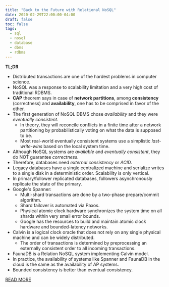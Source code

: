 ```yaml
---
title: "Back to the Future with Relational NoSQL"
date: 2020-02-29T22:00:00-04:00
draft: false
toc: false
tags:
  - sql
  - nosql
  - database
  - dbms
  - rdbms
---
```


**TL;DR**

  - Distributed transactions are one of the hardest problems in computer science.
  - NoSQL was a response to scalability limitation and a very high cost of traditional RDBMS.
  - **CAP** theorem says in case of **network partitions**, among **consistency** (correctness) and **availability**, one has to be comprised in favor of the other.
  - The first generation of NoSQL DBMS chose _availability_ and they were _eventually consistent_.
    - In theory, they will reconcile conflicts in a finite time after a network partitioning by probabilistically voting on what the data is supposed to be.
    - Most real-world eventually consistent systems use a simplistic _last-write-wins_ based on the local system time.
  - Although NoSQL systems are _available_ and _eventually consistent_, they do NOT guarantee _correctness_.
  - Therefore, databases need _external consistency_ or _ACID_.
  - Legacy databases have a single centralized machine and serialize writes to a single disk in a deterministic order. Scalability is only vertical.
  - In primary/follower replicated databases, followers asynchronously replicate the state of the primary.
  - Google's Spanner:
    - Multi-shard transactions are done by a two-phase prepare/commit algorithm.
    - Shard failover is automated via Paxos.
    - Physical atomic clock hardware synchronizes the system time on all shards within very small error bounds.
    - Google has the resources to build and maintain atomic clock hardware and bounded-latency networks.
  - Calvin is a logical clock oracle that does not rely on any single physical machine and can be widely distributed.
    - The order of transactions is determined by preprocessing an externally consistent order to all incoming transactions.
  - FaunaDB is a Relation NoSQL system implementing Calvin model.
  - In practice, the availability of systems like Spanner and FaunaDB in the cloud is the same as the availability of AP systems.
  - Bounded consistency is better than eventual consistency.

[READ MORE](https://www.infoq.com/articles/relational-nosql-fauna)
